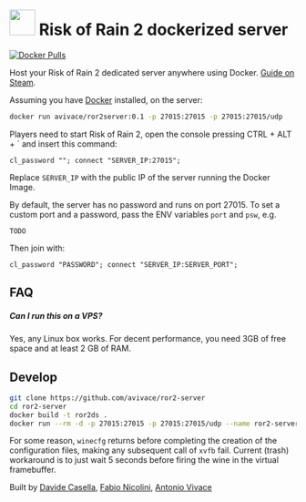 <h1> <img src="https://i.imgur.com/UIQSMEs.png" height=45> Risk of Rain 2 dockerized server </h1>
 
[![Docker Pulls](https://img.shields.io/docker/pulls/avivace/ror2server?style=flat-square)](https://hub.docker.com/r/avivace/ror2server)

Host your Risk of Rain 2 dedicated server anywhere using Docker. [Guide on Steam](https://steamcommunity.com/sharedfiles/filedetails/?id=2077564253).

Assuming you have [Docker](https://docs.docker.com/get-docker/) installed, on the server:

```bash
docker run avivace/ror2server:0.1 -p 27015:27015 -p 27015:27015/udp
```

Players need to start Risk of Rain 2, open the console pressing CTRL + ALT + \` and insert this command:

```
cl_password ""; connect "SERVER_IP:27015";
```

Replace `SERVER_IP` with the public IP of the server running the Docker Image.

By default, the server has no password and runs on port 27015. To set a custom port and a password, pass the ENV variables `port` and `psw`, e.g.

```
TODO
```

Then join with:

```
cl_password "PASSWORD"; connect "SERVER_IP:SERVER_PORT";
```

## FAQ

##### Can I run this on a VPS?

Yes, any Linux box works. For decent performance, you need 3GB of free space and at least 2 GB of RAM.

## Develop

```bash
git clone https://github.com/avivace/ror2-server
cd ror2-server
docker build -t ror2ds .
docker run --rm -d -p 27015:27015 -p 27015:27015/udp --name ror2-server ror2ds
```

For some reason, `winecfg` returns before completing the creation of the configuration files, making any subsequent call of `xvfb` fail. Current (trash) workaround is to just wait 5 seconds before firing the wine in the virtual framebuffer.

Built by [Davide Casella](https://github.com/dcasella), [Fabio Nicolini](https://github.com/fnicolini), [Antonio Vivace](https://github.com/avivace)
